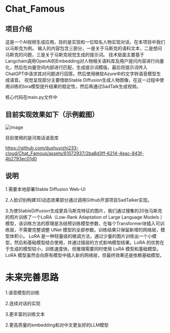 # Chat_Famous

## 项目介绍
这是一个AI视频生成应用，目的是实现和一位知名人物实现对话，在本项目中我们以马斯克为例。 
输入的内容包含三部分，一是关于马斯克的语料文本，二是想问马斯克的问题，三是关于马斯克视觉生成的提示词。
技术层面主要基于Langchain调用OpenAI的Embedding对人物相关语料库及用户提问内容进行向量化，然后在向量空间内部进行匹配，生成提示词模版，最后将提示词传入ChatGPT中请求其对问题进行回答。然后使用微软Azure中的文字转语音模型生成语音。
视觉呈现部分主要借助Stable Diffusion生成人物图像，在这一过程中使用训练的lora模型提升结果的稳定性，然后再通过SadTalk生成视频。

核心代码在main.py文件中

## 目前实现效果如下（示例截图）
![image](https://github.com/dushuyizhi233-cloud/Chat_Famous/assets/61072937/c05aced7-4fec-4284-bb7d-6a9d599ab603)

目前使用的是河南话语音库

https://github.com/dushuyizhi233-cloud/Chat_Famous/assets/61072937/2ba8d3ff-6214-4eac-843f-4b2793ec01d0


## 说明
1.需要本地部署Stable Diffusion Web-UI

2.人脸识别构建3D动态效果部分通过调用Github开源项目SadTalker实现。

3.为使StableDiffusion生成更具马斯克特征的图片，我们通过搜集的20张马斯克的照片训练了一个LoRA（Low-Rank Adaptation of Large Language Models ）模型，该训练方法的原理是冻结预训练模型参数，在每个Transformer块插入可训练层，不需要完整调整 UNet 模型的全部参数。训练结果只保留新增的网络层，模型体积小。
LoRA 是一种轻量级的微调方法，通过少量的图片训练出一个小模型，然后和基础模型结合使用，并通过插层的方式影响模型结果。LoRA 的优势在于生成的模型较小，训练速度快，但推理需要同时使用 LoRA 模型和基础模型。LoRA 模型虽然会向原有模型中插入新的网络层，但最终效果还是依赖基础模型。

# 未来完善思路
1.语音模型的训练

2.连续对话的实现

3.更丰富的训练文本

2.更高质量的embedding和对中文更友好的LLM模型
